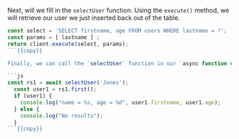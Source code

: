 Next, will we fill in the `selectUser` function. Using the `execute()` method, we will retrieve our user we just inserted back out of the table. 
```js
const select = 'SELECT firstname, age FROM users WHERE lastname = ?';
const params = [ lastname ] ;
return client.execute(select, params);          
```{{copy}}  

Finally, we can call the `selectUser` function in our `async function example()`.Add code that will print out the `firstname` and `age` of the user.We use the `first()` method to extract the first row (which is the only one in this case); since there is only one user in the database with lastname "Jones".

```js
const rs1 = await selectUser('Jones');
  const user1 = rs1.first();
  if (user1) {
    console.log("name = %s, age = %d", user1.firstname, user1.age);
  } else {
    console.log("No results");
  }
```{{copy}}

